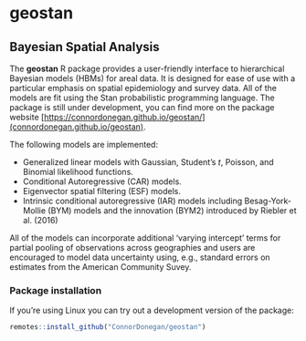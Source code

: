 geostan
=======

Bayesian Spatial Analysis
-------------------------

The **geostan** R package provides a user-friendly interface to
hierarchical Bayesian models (HBMs) for areal data. It is designed for
ease of use with a particular emphasis on spatial epidemiology and survey data. All of the
models are fit using the Stan probabilistic programming language. The
package is still under development, you can find more on the package website [https://connordonegan.github.io/geostan/](connordonegan.github.io/geostan).

The following models are implemented:

-   Generalized linear models with Gaussian, Student’s *t*, Poisson, and
    Binomial likelihood functions.
-   Conditional Autoregressive (CAR) models.
-   Eigenvector spatial filtering (ESF) models.
-   Intrinsic conditional autoregressive (IAR) models including Besag-York-Mollie (BYM) models and the innovation (BYM2) introduced by Riebler et al. (2016)

All of the models can incorporate additional ‘varying intercept’
terms for partial pooling of observations across geographies and users are encouraged to model data
uncertainty using, e.g., standard errors on estimates from the American Community Suvey.

### Package installation

If you’re using Linux you can try out a development version of the
package:

``` r
remotes::install_github("ConnorDonegan/geostan")
```

